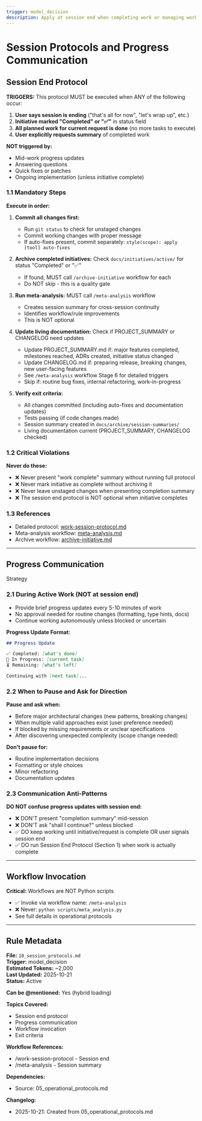 ```yaml
---
trigger: model_decision
description: Apply at session end when completing work or managing work transitions
---
```


# Session Protocols and Progress Communication

## Session End Protocol

**TRIGGERS:** This protocol MUST be executed when ANY of the following occur:

1. **User says session is ending** ("that's all for now", "let's wrap up", etc.)
2. **Initiative marked "Completed" or "✅"** in status field
3. **All planned work for current request is done** (no more tasks to execute)
4. **User explicitly requests summary** of completed work

**NOT triggered by:**

- Mid-work progress updates
- Answering questions
- Quick fixes or patches
- Ongoing implementation (unless initiative complete)

### 1.1 Mandatory Steps

**Execute in order:**

1. **Commit all changes first:**
   - Run `git status` to check for unstaged changes
   - Commit working changes with proper message
   - If auto-fixes present, commit separately: `style(scope): apply [tool] auto-fixes`

2. **Archive completed initiatives:** Check `docs/initiatives/active/` for status "Completed" or "✅"
   - If found, MUST call `/archive-initiative` workflow for each
   - Do NOT skip - this is a quality gate

3. **Run meta-analysis:** MUST call `/meta-analysis` workflow
   - Creates session summary for cross-session continuity
   - Identifies workflow/rule improvements
   - This is NOT optional

4. **Update living documentation:** Check if PROJECT_SUMMARY or CHANGELOG need updates
   - Update PROJECT_SUMMARY.md if: major features completed, milestones reached, ADRs created, initiative status changed
   - Update CHANGELOG.md if: preparing release, breaking changes, new user-facing features
   - See `/meta-analysis` workflow Stage 6 for detailed triggers
   - Skip if: routine bug fixes, internal refactoring, work-in-progress

5. **Verify exit criteria:**
   - All changes committed (including auto-fixes and documentation updates)
   - Tests passing (if code changes made)
   - Session summary created in `docs/archive/session-summaries/`
   - Living documentation current (PROJECT_SUMMARY, CHANGELOG checked)

### 1.2 Critical Violations

**Never do these:**

- ❌ Never present "work complete" summary without running full protocol
- ❌ Never mark initiative as complete without archiving it
- ❌ Never leave unstaged changes when presenting completion summary
- ❌ The session end protocol is NOT optional when initiative completes

### 1.3 References

- Detailed protocol: [work-session-protocol.md](../workflows/work-session-protocol.md)
- Meta-analysis workflow: [meta-analysis.md](../workflows/meta-analysis.md)
- Archive workflow: [archive-initiative.md](../workflows/archive-initiative.md)

---

## Progress Communication

Strategy

### 2.1 During Active Work (NOT at session end)

- Provide brief progress updates every 5-10 minutes of work
- No approval needed for routine changes (formatting, type hints, docs)
- Continue working autonomously unless blocked or uncertain

**Progress Update Format:**

```markdown
## Progress Update

✅ Completed: [what's done]
🔄 In Progress: [current task]
⏳ Remaining: [what's left]

Continuing with [next task]...
```

### 2.2 When to Pause and Ask for Direction

**Pause and ask when:**

- Before major architectural changes (new patterns, breaking changes)
- When multiple valid approaches exist (user preference needed)
- If blocked by missing requirements or unclear specifications
- After discovering unexpected complexity (scope change needed)

**Don't pause for:**

- Routine implementation decisions
- Formatting or style choices
- Minor refactoring
- Documentation updates

### 2.3 Communication Anti-Patterns

**DO NOT confuse progress updates with session end:**

- ❌ DON'T present "completion summary" mid-session
- ❌ DON'T ask "shall I continue?" unless blocked
- ✅ DO keep working until initiative/request is complete OR user signals session end
- ✅ DO run Session End Protocol (Section 1) when work is actually complete

---

## Workflow Invocation

**Critical:** Workflows are NOT Python scripts

- ✅ Invoke via workflow name: `/meta-analysis`
- ❌ Never: `python scripts/meta_analysis.py`
- See full details in operational protocols



---

## Rule Metadata

**File:** `10_session_protocols.md`  
**Trigger:** model_decision  
**Estimated Tokens:** ~2,000  
**Last Updated:** 2025-10-21  
**Status:** Active

**Can be @mentioned:** Yes (hybrid loading)


**Topics Covered:**
- Session end protocol
- Progress communication
- Workflow invocation
- Exit criteria

**Workflow References:**
- /work-session-protocol - Session end
- /meta-analysis - Session summary

**Dependencies:**
- Source: 05_operational_protocols.md

**Changelog:**
- 2025-10-21: Created from 05_operational_protocols.md